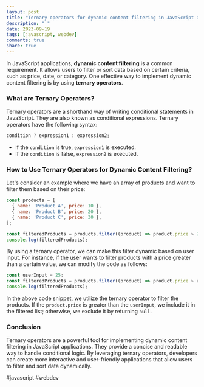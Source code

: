 ```yaml
---
layout: post
title: "Ternary operators for dynamic content filtering in JavaScript applications"
description: " "
date: 2023-09-19
tags: [javascript, webdev]
comments: true
share: true
---
```


In JavaScript applications, **dynamic content filtering** is a common requirement. It allows users to filter or sort data based on certain criteria, such as price, date, or category. One effective way to implement dynamic content filtering is by using **ternary operators**.

### What are Ternary Operators?

Ternary operators are a shorthand way of writing conditional statements in JavaScript. They are also known as conditional expressions. Ternary operators have the following syntax:

```javascript
condition ? expression1 : expression2;
```

- If the `condition` is true, `expression1` is executed.
- If the `condition` is false, `expression2` is executed.

### How to Use Ternary Operators for Dynamic Content Filtering?

Let's consider an example where we have an array of products and want to filter them based on their price:

```javascript
const products = [
  { name: 'Product A', price: 10 },
  { name: 'Product B', price: 20 },
  { name: 'Product C', price: 30 },
];

const filteredProducts = products.filter((product) => product.price > 20);
console.log(filteredProducts);
```

By using a ternary operator, we can make this filter dynamic based on user input. For instance, if the user wants to filter products with a price greater than a certain value, we can modify the code as follows:

```javascript
const userInput = 25;
const filteredProducts = products.filter((product) => product.price > userInput ? product : null);
console.log(filteredProducts);
```

In the above code snippet, we utilize the ternary operator to filter the products. If the `product.price` is greater than the `userInput`, we include it in the filtered list; otherwise, we exclude it by returning `null`.

### Conclusion

Ternary operators are a powerful tool for implementing dynamic content filtering in JavaScript applications. They provide a concise and readable way to handle conditional logic. By leveraging ternary operators, developers can create more interactive and user-friendly applications that allow users to filter and sort data dynamically.

#javascript #webdev